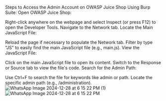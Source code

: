 Steps to Access the Admin Account on OWASP Juice Shop Using Burp Suite:
Open OWASP Juice Shop:

Right-click anywhere on the webpage and select Inspect (or press F12) to open the Developer Tools.
Navigate to the Network tab.
Locate the Main JavaScript File:

Reload the page if necessary to populate the Network tab.
Filter by type "JS" to easily find the main JavaScript file (e.g., main.js).
View the JavaScript File:

Click on the main JavaScript file to open its content.
Switch to the Response or Source tab to view the file's code.
Search for the Admin Path:

Use Ctrl+F to search the file for keywords like admin or path.
Locate the specific admin path (e.g., /administration).
![WhatsApp Image 2024-12-28 at 6 15 22 PM (1)](https://github.com/user-attachments/assets/701d63ff-6d20-44e9-89ee-804cb5362902)
![WhatsApp Image 2024-12-28 at 6 15 22 PM](https://github.com/user-attachments/assets/dad09abc-504d-4f7f-8738-9e4ced6f862f)
